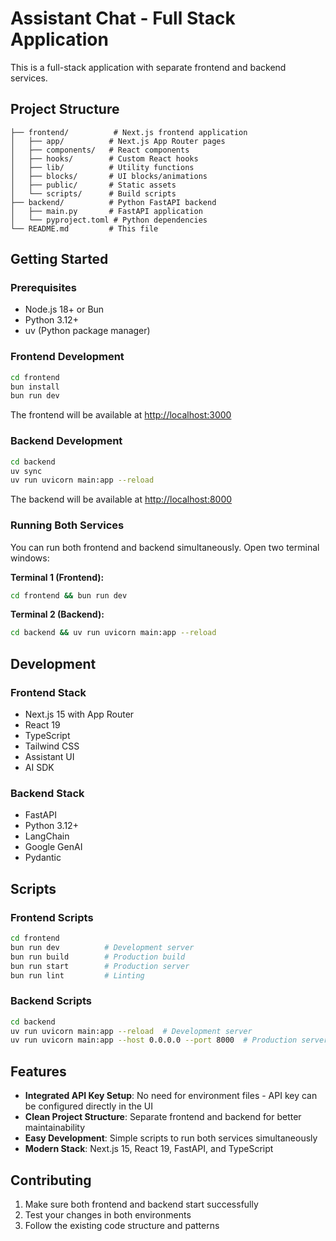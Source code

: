 # Assistant Chat - Full Stack Application

This is a full-stack application with separate frontend and backend services.

## Project Structure

```
├── frontend/          # Next.js frontend application
│   ├── app/          # Next.js App Router pages
│   ├── components/   # React components
│   ├── hooks/        # Custom React hooks
│   ├── lib/          # Utility functions
│   ├── blocks/       # UI blocks/animations
│   ├── public/       # Static assets
│   └── scripts/      # Build scripts
├── backend/          # Python FastAPI backend
│   ├── main.py       # FastAPI application
│   └── pyproject.toml # Python dependencies
└── README.md         # This file
```

## Getting Started

### Prerequisites

- Node.js 18+ or Bun
- Python 3.12+
- uv (Python package manager)

### Frontend Development

```bash
cd frontend
bun install
bun run dev
```

The frontend will be available at [http://localhost:3000](http://localhost:3000)

### Backend Development

```bash
cd backend
uv sync
uv run uvicorn main:app --reload
```

The backend will be available at [http://localhost:8000](http://localhost:8000)

### Running Both Services

You can run both frontend and backend simultaneously. Open two terminal windows:

**Terminal 1 (Frontend):**
```bash
cd frontend && bun run dev
```

**Terminal 2 (Backend):**
```bash
cd backend && uv run uvicorn main:app --reload
```

## Development

### Frontend Stack
- Next.js 15 with App Router
- React 19
- TypeScript
- Tailwind CSS
- Assistant UI
- AI SDK

### Backend Stack
- FastAPI
- Python 3.12+
- LangChain
- Google GenAI
- Pydantic

## Scripts

### Frontend Scripts
```bash
cd frontend
bun run dev          # Development server
bun run build        # Production build
bun run start        # Production server
bun run lint         # Linting
```

### Backend Scripts
```bash
cd backend
uv run uvicorn main:app --reload  # Development server
uv run uvicorn main:app --host 0.0.0.0 --port 8000  # Production server
```

## Features

- **Integrated API Key Setup**: No need for environment files - API key can be configured directly in the UI
- **Clean Project Structure**: Separate frontend and backend for better maintainability  
- **Easy Development**: Simple scripts to run both services simultaneously
- **Modern Stack**: Next.js 15, React 19, FastAPI, and TypeScript

## Contributing

1. Make sure both frontend and backend start successfully
2. Test your changes in both environments
3. Follow the existing code structure and patterns